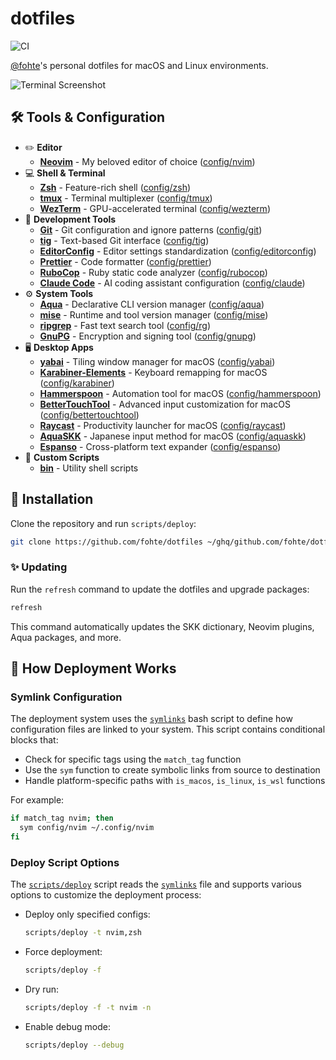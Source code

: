 # dotfiles

![CI](https://github.com/fohte/dotfiles/actions/workflows/ci.yml/badge.svg)

[@fohte](https://github.com/fohte)'s personal dotfiles for macOS and Linux environments.

![Terminal Screenshot](https://github.com/user-attachments/assets/1d966208-a3cd-4c22-97d7-738fb5df0b2e)

## 🛠️ Tools & Configuration

- ✏️ **Editor**
    - **[Neovim](https://neovim.io)** - My beloved editor of choice ([config/nvim](./config/nvim))
- 💻 **Shell & Terminal**
    - **[Zsh](https://www.zsh.org)** - Feature-rich shell ([config/zsh](./config/zsh))
    - **[tmux](https://github.com/tmux/tmux)** - Terminal multiplexer ([config/tmux](./config/tmux))
    - **[WezTerm](https://wezfurlong.org/wezterm/)** - GPU-accelerated terminal ([config/wezterm](./config/wezterm))
- 🔧 **Development Tools**
    - **[Git](https://git-scm.com)** - Git configuration and ignore patterns ([config/git](./config/git))
    - **[tig](https://jonas.github.io/tig/)** - Text-based Git interface ([config/tig](./config/tig))
    - **[EditorConfig](https://editorconfig.org)** - Editor settings standardization ([config/editorconfig](./config/editorconfig))
    - **[Prettier](https://prettier.io)** - Code formatter ([config/prettier](./config/prettier))
    - **[RuboCop](https://rubocop.org)** - Ruby static code analyzer ([config/rubocop](./config/rubocop))
    - **[Claude Code](https://github.com/anthropics/claude-code)** - AI coding assistant configuration ([config/claude](./config/claude))
- ⚙️ **System Tools**
    - **[Aqua](https://aquaproj.github.io)** - Declarative CLI version manager ([config/aqua](./config/aqua))
    - **[mise](https://mise.jdx.dev)** - Runtime and tool version manager ([config/mise](./config/mise))
    - **[ripgrep](https://github.com/BurntSushi/ripgrep)** - Fast text search tool ([config/rg](./config/rg))
    - **[GnuPG](https://gnupg.org)** - Encryption and signing tool ([config/gnupg](./config/gnupg))
- 🖥️ **Desktop Apps**
    - **[yabai](https://github.com/koekeishiya/yabai)** - Tiling window manager for macOS ([config/yabai](./config/yabai))
    - **[Karabiner-Elements](https://karabiner-elements.pqrs.org)** - Keyboard remapping for macOS ([config/karabiner](./config/karabiner))
    - **[Hammerspoon](https://www.hammerspoon.org)** - Automation tool for macOS ([config/hammerspoon](./config/hammerspoon))
    - **[BetterTouchTool](https://folivora.ai)** - Advanced input customization for macOS ([config/bettertouchtool](./config/bettertouchtool))
    - **[Raycast](https://www.raycast.com)** - Productivity launcher for macOS ([config/raycast](./config/raycast))
    - **[AquaSKK](https://github.com/codefirst/aquaskk)** - Japanese input method for macOS ([config/aquaskk](./config/aquaskk))
    - **[Espanso](https://espanso.org)** - Cross-platform text expander ([config/espanso](./config/espanso))
- 📁 **Custom Scripts**
    - **[bin](./config/bin)** - Utility shell scripts

## 🚀 Installation

Clone the repository and run `scripts/deploy`:

```bash
git clone https://github.com/fohte/dotfiles ~/ghq/github.com/fohte/dotfiles && cd ~/ghq/github.com/fohte/dotfiles && scripts/deploy
```

### ✨ Updating

Run the `refresh` command to update the dotfiles and upgrade packages:

```bash
refresh
```

This command automatically updates the SKK dictionary, Neovim plugins, Aqua packages, and more.

## 🔧 How Deployment Works

### Symlink Configuration

The deployment system uses the [`symlinks`](./symlinks) bash script to define how configuration files are linked to your system. This script contains conditional blocks that:

- Check for specific tags using the `match_tag` function
- Use the `sym` function to create symbolic links from source to destination
- Handle platform-specific paths with `is_macos`, `is_linux`, `is_wsl` functions

For example:
```bash
if match_tag nvim; then
  sym config/nvim ~/.config/nvim
fi
```

### Deploy Script Options

The [`scripts/deploy`](./scripts/deploy) script reads the [`symlinks`](./symlinks) file and supports various options to customize the deployment process:

- Deploy only specified configs:
  ```bash
  scripts/deploy -t nvim,zsh
  ```
- Force deployment:
  ```bash
  scripts/deploy -f
  ```
- Dry run:
  ```bash
  scripts/deploy -f -t nvim -n
  ```
- Enable debug mode:
  ```bash
  scripts/deploy --debug
  ```
